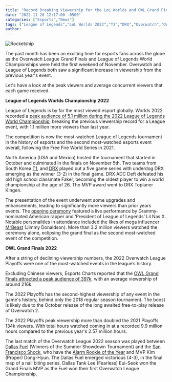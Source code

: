 ```yaml
---
title: "Record Breaking Viewership for the LoL Worlds and OWL Grand Finals"
date: "2022-11-28 12:17:00 -0500"
categories: ["Esports","News"]
tags: ["League of Legends","LoL Worlds 2022","T1","DRX","Overwatch","OWL","Grand Finals 2022","Riot Games","San Fransico Shock","Dallas Fuel"]
author:
---
```


![Rocketship](/2022-11-28-record-breaking-viewership-for-the-lol-worlds-and-owl-grand-finals.png)

The past month has been an exciting time for esports fans across the globe as the Overwatch League Grand Finals and League of Legends World Championships were held the first weekend of November.  Overwatch and League of Legends both saw a significant increase in viewership from the previous year's event. 

Let's have a look at the peak viewers and average concurrent viewers that each game received.

**League of Legends Worlds Championship 2022**

League of Legends is by far the most viewed esport globally. Worlds 2022 recorded a [peak audience of 5.1 million during the 2022 League of Legends World Championship](https://escharts.com/tournaments/lol/2022-world-championship), breaking the previous viewership record for a League event, with 1.1 million more viewers than last year.

The competition is now the most-watched League of Legends tournament in the history of esports and the second most-watched esports event overall, following the Free Fire World Series in 2021.

North America (USA and Mexico) hosted the tournament that started in October and culminated in the finals on November 5th. Two teams from South Korea [T1](https://www.t1.gg/teams/league-of-legends), and [DRX](https://drx.gg/teams/1) played out a five game series with underdog DRX emerging as the winner (3-2) in the final game.  DRX ADC Deft defeated his old high school classmate Faker, becoming the oldest player to win a world championship at the age of 26.  The MVP award went to DRX Toplaner Kingen.

The presentation of the event underwent some upgrades and enhancements, leading to significantly more viewers than prior years events.  The [opening ceremony](https://www.youtube.com/watch?v=PzRi2JyRlvw) featured a live performance by Grammy-nominated American rapper and ‘President of League of Legends’ Lil Nas X.  Notable personalities in attendance included the likes of mega influencer [MrBeast](https://twitter.com/lolesports/status/1588648531622887427?ref_src=twsrc%5Etfw%7Ctwcamp%5Etweetembed%7Ctwterm%5E1588648531622887427%7Ctwgr%5E30d7d4da9c11861a79908fa1f415643e54ff7038%7Ctwcon%5Es1_&ref_url=https%3A%2F%2Fwin.gg%2Fnews%2Fwhy-is-mr-beast-at-the-worlds-2022-finals%2F) (Jimmy Donaldson).  More than 3.2 million viewers watched the ceremony alone, eclipsing the grand final as the second most-watched event of the competition.

**OWL Grand Finals 2022**

After a string of declining viewership numbers, the 2022 Overwatch League Playoffs were one of the most-watched events in the league’s history.

Excluding Chinese viewers, Esports Charts reported that the [OWL Grand Finals attracted a peak audience of 397k](https://escharts.com/tournaments/ow/overwatch-league-2022-playoffs), with an average viewership of around 216k.

The 2022 Playoffs has the second-highest viewership of any event in the game's history, behind only the 2018 regular season tournament.  The boost is likely due to the October release of the long awaited free-to-play release of Overwatch 2.

The 2022 Playoffs peak viewership more than doubled the 2021 Playoffs 134k viewers.  With total hours watched coming in at a recorded 9.9 million hours compared to the previous year's 2.57 million hours.

The last match of the Overwatch League 2022 season was played between [Dallas Fuel](https://fuel.overwatchleague.com/en-us/) (Winners of the Summer Showdown Tournament) and the [San Francisco Shock](https://shock.overwatchleague.com/en-us/), who have the [Alarm Rookie of the Year](https://overwatchleague.com/en-us/news/alarm-rookie-of-the-year-proper-set-his-sights-high) and MVP Kim (Proper) Dong-Hyun.  The Dallas Fuel emerged victorious (4-3), in the final map of a nail biting series.  Dallas Tank Lee (Fearless) Eui-Seok won the Grand Finals MVP as the Fuel won their first Overwatch League Championship.